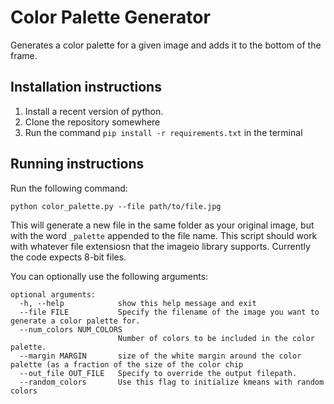 # Color Palette Generator

Generates a color palette for a given image and adds it to the bottom of the frame.

## Installation instructions

1. Install a recent version of python.
2. Clone the repository somewhere
3. Run the command `pip install -r requirements.txt` in the terminal

## Running instructions

Run the following command:

```
python color_palette.py --file path/to/file.jpg
```

This will generate a new file in the same folder as your original image, but with the word `_palette` appended to the file name. This script should work with whatever file extensiosn that the imageio library supports. Currently the code expects 8-bit files.

You can optionally use the following arguments:

```
optional arguments:
  -h, --help            show this help message and exit
  --file FILE           Specify the filename of the image you want to generate a color palette for.
  --num_colors NUM_COLORS
                        Number of colors to be included in the color palette.
  --margin MARGIN       size of the white margin around the color palette (as a fraction of the size of the color chip
  --out_file OUT_FILE   Specify to override the output filepath.
  --random_colors       Use this flag to initialize kmeans with random colors
```